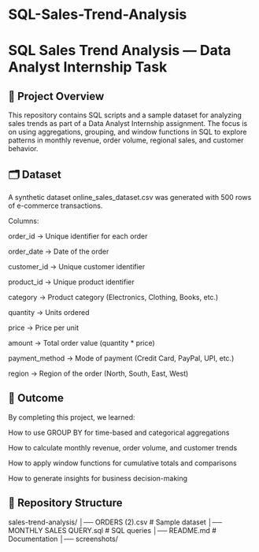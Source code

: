# SQL-Sales-Trend-Analysis
# SQL Sales Trend Analysis — Data Analyst Internship Task
## 📌 Project Overview

This repository contains SQL scripts and a sample dataset for analyzing sales trends as part of a Data Analyst Internship assignment.
The focus is on using aggregations, grouping, and window functions in SQL to explore patterns in monthly revenue, order volume, regional sales, and customer behavior.

## 🗂️ Dataset

A synthetic dataset online_sales_dataset.csv was generated with 500 rows of e-commerce transactions.

Columns:

order_id → Unique identifier for each order

order_date → Date of the order

customer_id → Unique customer identifier

product_id → Unique product identifier

category → Product category (Electronics, Clothing, Books, etc.)

quantity → Units ordered

price → Price per unit

amount → Total order value (quantity * price)

payment_method → Mode of payment (Credit Card, PayPal, UPI, etc.)

region → Region of the order (North, South, East, West)

## 🚀 Outcome

By completing this project, we learned:

How to use GROUP BY for time-based and categorical aggregations

How to calculate monthly revenue, order volume, and customer trends

How to apply window functions for cumulative totals and comparisons

How to generate insights for business decision-making

## 📂 Repository Structure
sales-trend-analysis/
│── ORDERS (2).csv    # Sample dataset
│── MONTHLY SALES QUERY.sql    # SQL queries
│── README.md                   # Documentation
│── screenshots/ 
